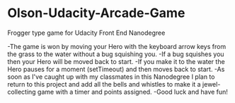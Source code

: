 # Olson-Udacity-Arcade-Game
Frogger type game for Udacity Front End Nanodegree

-The game is won by moving your Hero with the keyboard arrow keys from the grass to the water without a bug squishing you. 
-If a bug squishes you then your Hero will be moved back to start.
-If you make it to the water the Hero pauses for a moment (setTimeout) and then moves back to start. 
-As soon as I've caught up with my classmates in this Nanodegree I plan to return to this project and add all the bells and whistles to make it a jewel-collecting game with a timer and points assigned. 
-Good luck and have fun! 
